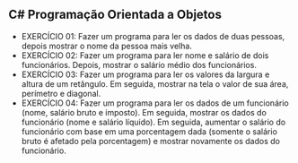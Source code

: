 ## C# Programação Orientada a Objetos
- EXERCÍCIO 01: Fazer um programa para ler os dados de duas pessoas, depois mostrar o nome da pessoa mais velha.
- EXERCÍCIO 02: Fazer um programa para ler nome e salário de dois funcionários. Depois, mostrar o salário médio dos funcionários.
- EXERCÍCIO 03: Fazer um programa para ler os valores da largura e altura de um retângulo. Em seguida, mostrar na tela o valor de sua área, perímetro e diagonal.
- EXERCÍCIO 04: Fazer um programa para ler os dados de um funcionário (nome, salário bruto e imposto). Em seguida, mostrar os dados do funcionário (nome e salário líquido). Em seguida, aumentar o salário do funcionário com base em uma porcentagem dada (somente o salário bruto é afetado pela porcentagem) e mostrar novamente os dados do funcionário.
